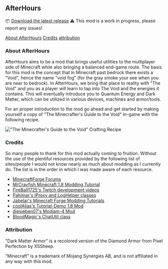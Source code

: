 ## AfterHours

:package: [Download the latest release](https://github.com/kyau/afterhours-1.8.9/releases)
:warning: This mod is a work in progress, please report any issues!

[About AfterHours](#about-afterhours)
[Credits](#credits)
[attribution](#attribution)


### About AfterHours

AfterHours aims to be a mod that brings useful utilities to the multiplayer side of Minecraft while also bringing a balanced end-game route. The basis for this mod is the concept that in Minecraft past bedrock there exists a "Void", hence the name "void fog" (for the gray smoke your see when you are near to bedrock). In AfterHours, we bring that place to reality with "The Void" and you as a player will learn to tap into The Void and the energies it contains. This will eventually introduce you to Quantum Energy and Dark Matter, which can be utilized in various devices, machines and armor/tools.

For an proper introduction to the mod go ahead and get started by making yourself a copy of "The Minecrafter's Guide to the Void" in-game with the following recipe.

!["The Minecrafter's Guide to the Void" Crafting Recipe](https://kyau.net/afterhours/img/book_recipe.png)

### Credits

So many people to thank for this mod actually coming to fruition. Without the use of the plentiful resources provided by the following list of sites/people I would not know nearly as much about modding as I currently do. The list is in the order in which I was made aware of each resource.

* [MinecraftForge Forums](http://www.minecraftforge.net/forum/)
* [MrCrayfish Minecraft 1.8 Modding Tutorial](https://www.youtube.com/watch?v=VhOSL7rGb10&list=PLy11IosblXIFDFAT3wz_5Nve05wIVKFSJ)
* [FireBall1725's Twitch development videos](http://www.twitch.tv/fireball1725dev)
* [Pahimar's IProxy and LogHelper classes](https://github.com/pahimar/Equivalent-Exchange-3)
* [Jabelar's Minecraft Forge Modding Tutorials](http://jabelarminecraft.blogspot.com/)
* [coolAlias's Tutorial-Demo 1.8 Mod](https://github.com/coolAlias/Tutorial-Demo)
* [diesieben07's Modjam-4 Mod](https://github.com/diesieben07/Modjam-4)
* [BloodMagic's ChatUtil class](https://github.com/WayofTime/BloodMagic)

### Attribution

"Dark Matter Armor" is a recolored version of the Diamond Armor from Pixel Perfection by XSSheep.

"Minecraft" is a trademark of Mojang Synergies AB, and is not affiliated in any way with this mod.